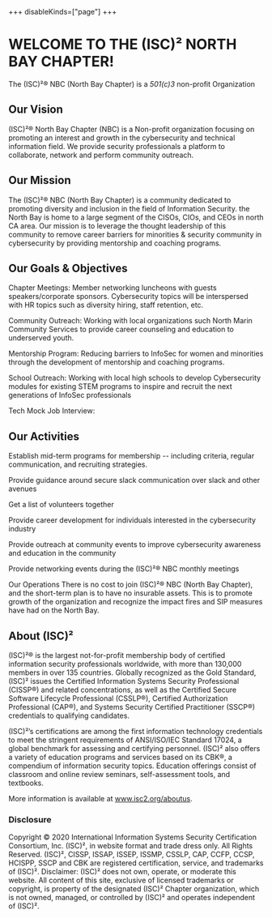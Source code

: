 +++
disableKinds=["page"]
+++
# WELCOME TO THE (ISC)² NORTH BAY CHAPTER! 

The (ISC)²®  NBC (North Bay Chapter) is a *501(c)3* non-profit Organization

## Our Vision
(ISC)²®  North Bay Chapter (NBC) is a Non-profit organization focusing on promoting an interest and growth in the cybersecurity and technical information field. We provide security professionals a platform to collaborate, network and perform community outreach. 

## Our Mission
The (ISC)²®  NBC (North Bay Chapter) is a community dedicated to promoting diversity and inclusion in the field of Information Security. the North Bay is home to a large segment of the CISOs, CIOs, and CEOs in north CA area. Our mission is to leverage the thought leadership of this community to remove career barriers for minorities & security community in cybersecurity by providing mentorship and coaching programs.

## Our Goals & Objectives
Chapter Meetings: Member networking luncheons with guests speakers/corporate sponsors. Cybersecurity topics will be interspersed with HR topics such as diversity hiring, staff retention, etc.

Community Outreach: Working with local organizations such North Marin Community Services to provide career counseling and education to underserved youth.

Mentorship Program: Reducing barriers to InfoSec for women and minorities through the development of mentorship and coaching programs.

School Outreach: Working with local high schools to develop Cybersecurity modules for existing STEM programs to inspire and recruit the next generations of InfoSec professionals

Tech Mock Job Interview: 

## Our Activities
Establish mid-term programs for membership -- including criteria, regular communication, and recruiting strategies.

Provide guidance around secure slack communication over slack and other avenues

Get a list of volunteers together

Provide career development for individuals interested in the cybersecurity industry

Provide outreach at community events to improve cybersecurity awareness and education in the community 

Provide networking events during the (ISC)²®  NBC monthly meetings

Our Operations
There is no cost to join (ISC)²®  NBC (North Bay Chapter), and the short-term plan is to have no insurable assets. This is to promote growth of the organization and recognize the impact fires and SIP measures have had on the North Bay.

## About (ISC)²
(ISC)²® is the largest not-for-profit membership body of certified information security professionals worldwide, with more than 130,000 members in over 135 countries. Globally recognized as the Gold Standard, (ISC)² issues the Certified Information Systems Security Professional (CISSP®) and related concentrations, as well as the Certified Secure Software Lifecycle Professional (CSSLP®), Certified Authorization Professional (CAP®), and Systems Security Certified Practitioner (SSCP®) credentials to qualifying candidates.

(ISC)²’s certifications are among the first information technology credentials to meet the stringent requirements of ANSI/ISO/IEC Standard 17024, a global benchmark for assessing and certifying personnel. (ISC)² also offers a variety of education programs and services based on its CBK®, a compendium of information security topics. Education offerings consist of classroom and online review seminars, self-assessment tools, and textbooks.

More information is available at www.isc2.org/aboutus.

### Disclosure
Copyright © 2020 International Information Systems Security Certification Consortium, Inc. (ISC)², in website format and trade dress only. All Rights Reserved. (ISC)², CISSP, ISSAP, ISSEP, ISSMP, CSSLP, CAP, CCFP, CCSP, HCISPP, SSCP and CBK are registered certification, service, and trademarks of (ISC)². Disclaimer: (ISC)² does not own, operate, or moderate this website. All content of this site, exclusive of licensed trademarks or copyright, is property of the designated (ISC)² Chapter organization, which is not owned, managed, or controlled by (ISC)² and operates independent of (ISC)².
